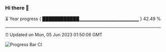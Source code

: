 ### Hi there 👋

⏳ Year progress { ████████████▁▁▁▁▁▁▁▁▁▁▁▁▁▁▁▁▁▁ } 42.49 %

---

⏰ Updated on Mon, 05 Jun 2023 01:50:06 GMT

![Progress Bar CI](https://github.com/ZhaoGui/ZhaoGui/workflows/Progress%20Bar%20CI/badge.svg)
